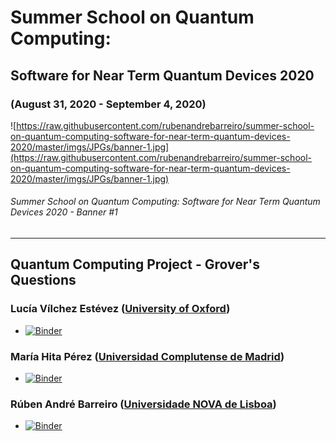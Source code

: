 # Summer School on Quantum Computing:
## Software for Near Term Quantum Devices 2020
### (August 31, 2020 - September 4, 2020)

![https://raw.githubusercontent.com/rubenandrebarreiro/summer-school-on-quantum-computing-software-for-near-term-quantum-devices-2020/master/imgs/JPGs/banner-1.jpg](https://raw.githubusercontent.com/rubenandrebarreiro/summer-school-on-quantum-computing-software-for-near-term-quantum-devices-2020/master/imgs/JPGs/banner-1.jpg)
###### Summer School on Quantum Computing: Software for Near Term Quantum Devices 2020 - Banner #1

***

## Quantum Computing Project - Grover's Questions

### Lucía Vílchez Estévez ([**University of Oxford**](https://www.ox.ac.uk/))
* [![Binder](https://mybinder.org/badge_logo.svg)](https://mybinder.org/v2/gh/rubenandrebarreiro/summer-school-on-quantum-computing-software-for-near-term-quantum-devices-2020/master?filepath=project%2Fgrover-algorithm-questions-lucia.ipynb)

### María Hita Pérez ([**Universidad Complutense de Madrid**](https://www.ucm.es/))
* [![Binder](https://mybinder.org/badge_logo.svg)](https://mybinder.org/v2/gh/rubenandrebarreiro/summer-school-on-quantum-computing-software-for-near-term-quantum-devices-2020/master?filepath=project%2Fgrover-algorithm-questions-maria.ipynb)

### Rúben André Barreiro ([**Universidade NOVA de Lisboa**](https://www.unl.pt/))
* [![Binder](https://mybinder.org/badge_logo.svg)](https://mybinder.org/v2/gh/rubenandrebarreiro/summer-school-on-quantum-computing-software-for-near-term-quantum-devices-2020/master?filepath=project%2Fgrover-algorithm-questions-ruben.ipynb)
